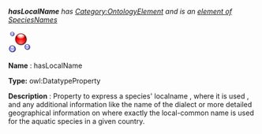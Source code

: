 ___hasLocalName__ 
 has
 [Category:OntologyElement](../../Category/OntologyElement "Category:OntologyElement") 
 and is an
 [element of](../../Property/ElementOf "Property:ElementOf") 
[SpeciesNames](../../Submissions/SpeciesNames "Submissions:SpeciesNames")_




  





[![DatatypeProperty](../images/thumb/a/a5/DatatypeProperty.gif/45px-DatatypeProperty.gif)](../../Image/DatatypeProperty.gif "DatatypeProperty")


__Name__ 
 : hasLocalName
 



__Type:__ 
 owl:DatatypeProperty
 



__Description__ 
 : Property to express a species' localname , where it is used , and any additional information like the name of the dialect or more detailed geographical information on where exactly the local-common name is used for the aquatic species in a given country.